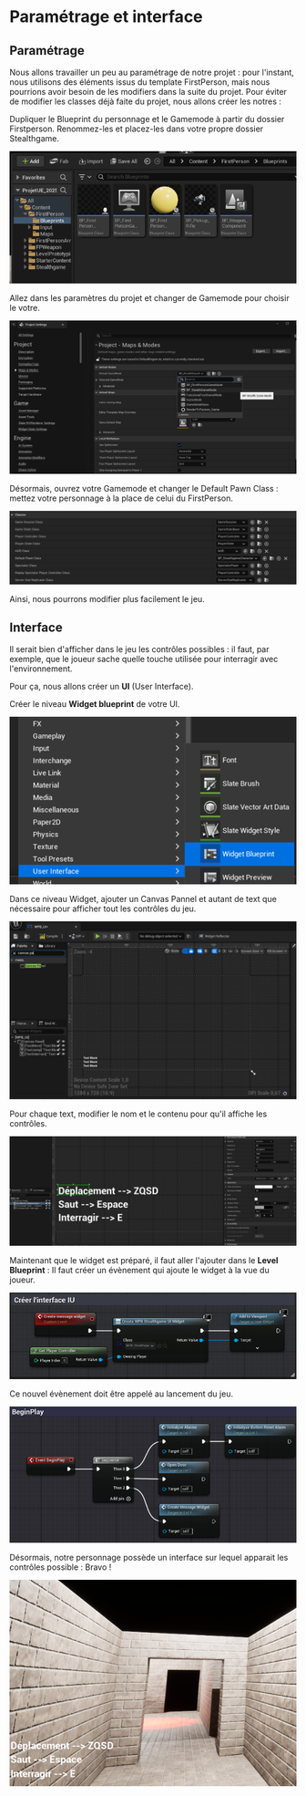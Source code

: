 # Paramétrage et interface 

## Paramétrage 

Nous allons travailler un peu au paramétrage de notre projet : pour l'instant, nous utilisons des éléments issus du template FirstPerson, mais nous pourrions avoir besoin de les modifiers dans la suite du projet.
Pour éviter de modifier les classes déjà faite du projet, nous allons créer les notres : 

Dupliquer le Blueprint du personnage et le Gamemode à partir du dossier Firstperson. Renommez-les et placez-les dans votre propre dossier Stealthgame.

![image 1](https://github.com/g404-code-gaming/Stealthgame/blob/main/image/1%20-%20parametre%20et%20interface%20-%201.png)

Allez dans les paramètres du projet et changer de Gamemode pour choisir le votre.

![image 2](https://github.com/g404-code-gaming/Stealthgame/blob/main/image/1%20-%20parametre%20et%20interface%20-%202.png)

Désormais, ouvrez votre Gamemode et changer le Default Pawn Class : mettez votre personnage à la place de celui du FirstPerson. 

![image 3](https://github.com/g404-code-gaming/Stealthgame/blob/main/image/1%20-%20parametre%20et%20interface%20-%203.png)

Ainsi, nous pourrons modifier plus facilement le jeu. 

## Interface 

Il serait bien d'afficher dans le jeu les contrôles possibles : il faut, par exemple, que le joueur sache quelle touche utilisée pour interragir avec l'environnement.

Pour ça, nous allons créer un **UI** (User Interface). 

Créer le niveau **Widget blueprint** de votre UI.

![image 4](https://github.com/g404-code-gaming/Stealthgame/blob/main/image/1%20-%20parametre%20et%20interface%20-%204.png)

Dans ce niveau Widget, ajouter un Canvas Pannel et autant de text que nécessaire pour afficher tout les contrôles du jeu. 

![image 5](https://github.com/g404-code-gaming/Stealthgame/blob/main/image/1%20-%20parametre%20et%20interface%20-%205.png)

Pour chaque text, modifier le nom et le contenu pour qu'il affiche les contrôles. 

![image 6](https://github.com/g404-code-gaming/Stealthgame/blob/main/image/1%20-%20parametre%20et%20interface%20-%206.png)

Maintenant que le widget est préparé, il faut aller l'ajouter dans le **Level Blueprint** : Il faut créer un évènement qui ajoute le widget à la vue du joueur. 

![image 7](https://github.com/g404-code-gaming/Stealthgame/blob/main/image/1%20-%20parametre%20et%20interface%20-%207.png)

Ce nouvel évènement doit être appelé au lancement du jeu. 

![image 8](https://github.com/g404-code-gaming/Stealthgame/blob/main/image/1%20-%20parametre%20et%20interface%20-%208.png)

Désormais, notre personnage possède un interface sur lequel apparait les contrôles possible : Bravo ! 

![image 9](https://github.com/g404-code-gaming/Stealthgame/blob/main/image/1%20-%20parametre%20et%20interface%20-%209.png)
